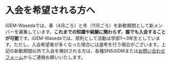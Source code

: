 # 入会を希望される方へ

iGEM-Wasedaでは、春（4月ごろ）と冬（11月ごろ）を新歓期間として新メンバーを募集しています。**これまでの知識や経験に関わらず、誰でも入会することが可能**です。iGEM-Wasedaでは、原則として活動は学部1～3年生としています。ただし、入会希望者が多くなった場合には選考を行う場合がございます。上記の新歓期間以外で入会を検討される方は、各種SNSのDMまたは[お問い合わせフォーム](https://docs.google.com/forms/d/e/1FAIpQLScfTrO2yZO2Dj3enDmp-OpKqrFVYKYQZc07S7T1-2pfcYmy8w/viewform)からご連絡お願いいたします。

<!-- <div class="flex justify-center items-center flex-wrap gap-0">
    <image src="/images/flyer-1.png" style="width:35%; height:auto">
    <image src="/images/flyer-2.png" style="width:35%; height:auto">
</div>


<!-- <image src="/images/flyer-1.png" style="width:30%; height:auto"><image src="/images/flyer-2.png" style="width:30%; height:auto"> -->

